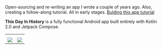 Open-sourcing and re-writing an app I wrote a couple of years ago. 
Also, creating a follow-along tutorial.
All in early stages.
<a href="http://coroutines.com/home/toml">Bulding this app tutorial</a>

<b>This Day In History</b> is a fully functional Android app built entirely with Kotlin 2.0 and Jetpack Compose. 
<p>
  
</p>

<table style="width:100%">
  <tr>
    <th></th>
    <th></th> 
 
  </tr>
  <tr>
    <td><img src="https://github.com/dmitrish/This-Day-In-History/blob/develop/app.gif"/></td>
    <td><img src="https://github.com/dmitrish/This-Day-In-History/blob/develop/app3.gif"/></td> 

  </tr>
  
</table>

